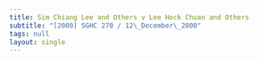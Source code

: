 ```yaml
---
title: Sim Chiang Lee and Others v Lee Hock Chuan and Others
subtitle: "[2000] SGHC 270 / 12\_December\_2000"
tags: null
layout: single
---
```


